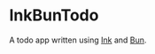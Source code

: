 # InkBunTodo

A todo app written using [Ink](https://github.com/username/ink) and [Bun](https://github.com/oven-sh/bun).

